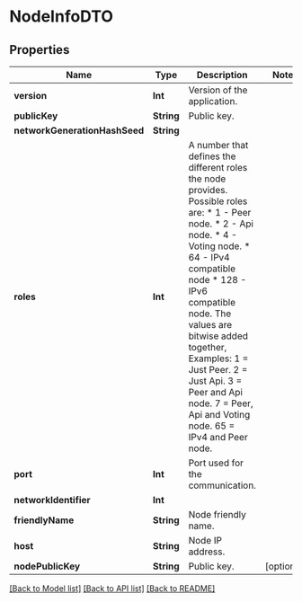 # NodeInfoDTO

## Properties
Name | Type | Description | Notes
------------ | ------------- | ------------- | -------------
**version** | **Int** | Version of the application. | 
**publicKey** | **String** | Public key. | 
**networkGenerationHashSeed** | **String** |  | 
**roles** | **Int** | A number that defines the different roles the node provides. Possible roles are: * 1 - Peer node. * 2 - Api node. * 4 - Voting node. * 64 - IPv4 compatible node * 128 - IPv6 compatible node.  The values are bitwise added together, Examples: 1 &#x3D; Just Peer. 2 &#x3D; Just Api. 3 &#x3D; Peer and Api node. 7 &#x3D; Peer, Api and Voting node. 65 &#x3D; IPv4 and Peer node.  | 
**port** | **Int** | Port used for the communication. | 
**networkIdentifier** | **Int** |  | 
**friendlyName** | **String** | Node friendly name. | 
**host** | **String** | Node IP address. | 
**nodePublicKey** | **String** | Public key. | [optional] 

[[Back to Model list]](../README.md#documentation-for-models) [[Back to API list]](../README.md#documentation-for-api-endpoints) [[Back to README]](../README.md)


